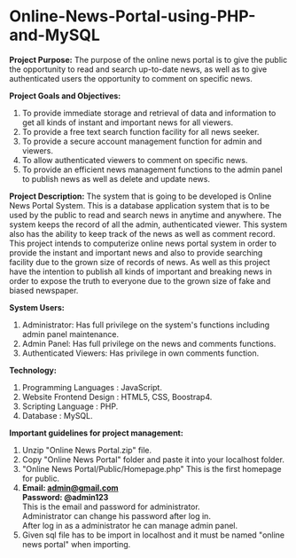 # Online-News-Portal-using-PHP-and-MySQL
<b>Project Purpose:</b> 
The purpose of the online news portal is to give the public the opportunity to read and search
up-to-date news, as well as to give authenticated users the opportunity to comment on specific
news.

<b>Project Goals and Objectives:</b>
1. To provide immediate storage and retrieval of data and information to get all kinds of instant
and important news for all viewers.
2. To provide a free text search function facility for all news seeker.
3. To provide a secure account management function for admin and viewers.
4. To allow authenticated viewers to comment on specific news.
5. To provide an efficient news management functions to the admin panel to publish news as
well as delete and update news.

<b>Project Description:</b>
The system that is going to be developed is Online News Portal System. This is a database
application system that is to be used by the public to read and search news in anytime and
anywhere. The system keeps the record of all the admin, authenticated viewer. This system
also has the ability to keep track of the news as well as comment record. This project intends to
computerize online news portal system in order to provide the instant and important news and
also to provide searching facility due to the grown size of records of news. As well as this
project have the intention to publish all kinds of important and breaking news in order to expose
the truth to everyone due to the grown size of fake and biased newspaper.

<b>System Users:</b>
1. Administrator: Has full privilege on the system's functions including admin panel
maintenance.
2. Admin Panel: Has full privilege on the news and comments functions.
3. Authenticated Viewers: Has privilege in own comments function.

<b>Technology:</b>
1. Programming Languages : JavaScript.
2. Website Frontend Design : HTML5, CSS, Boostrap4.
4. Scripting Language : PHP.
3. Database : MySQL.

<b>Important guidelines for project management:</b>
1. Unzip "Online News Portal.zip" file.
2. Copy "Online News Portal" folder and paste it into your localhost folder.
3. "Online News Portal/Public/Homepage.php" This is the first homepage for public.
4. <b>Email: admin@gmail.com<br>
   Password: @admin123<br></b>
   This is the email and password for administrator.<br>
   Administrator can change his password after log in.<br>
   After log in as a administrator he can manage admin panel.
5. Given sql file has to be import in localhost and it must be named "online news portal" when importing.
